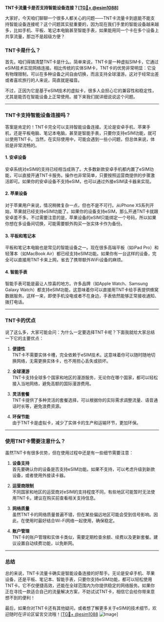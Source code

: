 **TNT卡流量卡是否支持智能设备连接？[[TG💪+ @esim1088](https://t.me/s/esim1088)]**

大家好，今天咱们聊聊一个很多人都关心的问题——TNT卡流量卡到底能不能支持智能设备连接呢？这个问题其实挺重要的，因为现在我们手里的智能设备越来越多，比如手机、平板、笔记本电脑甚至智能手表，如果能用同一个卡在多个设备上共享流量，那岂不是超级方便？

### TNT卡是什么？

首先，咱们得搞清楚TNT卡是什么。简单来说，TNT卡是一种虚拟SIM卡，它通过eSIM技术实现网络连接。相比传统的实体SIM卡，TNT卡的优势非常明显：它没有物理限制，可以在多种设备之间自由切换，而且支持全球漫游。这对于经常出差或者喜欢旅行的人来说，简直就是福音。

不过，正因为它是基于eSIM技术的虚拟卡，很多人会担心它的兼容性和稳定性，尤其是能否在智能设备上正常使用。接下来我们就详细说说这个问题。

---

### TNT卡支持智能设备连接吗？

答案是肯定的！TNT卡完全可以支持智能设备连接。无论是安卓手机、苹果手机，还是平板电脑、笔记本电脑，甚至是智能手表，只要你支持eSIM功能，就可以使用TNT卡。当然，在实际使用中，可能会遇到一些小问题，但总体来说，体验是非常流畅的。

#### 1. **安卓设备**
安卓系统对eSIM的支持已经相当成熟了。大多数新款安卓手机都内置了eSIM功能，可以直接开通TNT卡服务。操作也非常简单，只要按照运营商提供的步骤激活即可。如果你的安卓设备不支持eSIM，也可以通过外接eSIM读卡器来实现。

#### 2. **苹果设备**
对于苹果用户来说，情况稍微复杂一点，但也不是不可行。从iPhone XS系列开始，苹果就已经支持eSIM功能了。如果你的设备支持eSIM，那么开通TNT卡就跟安卓差不多。不过需要注意的是，苹果设备的eSIM只能绑定一个号码，所以如果你想在多设备间切换，可能需要额外购买一张实体卡作为备份。

#### 3. **平板和笔记本**
平板和笔记本电脑也是常见的智能设备之一。现在很多高端平板（如iPad Pro）和轻薄本（如MacBook Air）都已经支持eSIM功能。如果你有一台这样的设备，完全可以直接用TNT卡来上网，省去了携带额外WiFi设备的麻烦。

#### 4. **智能手表**
智能手表可能是最让人惊喜的地方。许多品牌（如Apple Watch、Samsung Galaxy Watch）都支持eSIM功能，这意味着你可以直接用TNT卡给手表提供蜂窝数据服务。这样一来，即使手机没电或者不在身边，手表依然能够正常接收通知、拨打电话。

---

### TNT卡的优点

说了这么多，大家可能会问：为什么一定要选择TNT卡呢？下面我就给大家总结一下它的主要优点：

1. **便捷性**  
   TNT卡不需要实体卡槽，完全依赖于eSIM技术。这意味着你可以随时随地切换网络，无需更换实体卡，也不用担心丢失或损坏。

2. **全球漫游**  
   TNT卡支持全球多个国家和地区的漫游服务，无论你在哪个国家，都可以轻松接入当地网络，避免高额的国际漫游费用。

3. **灵活套餐**  
   TNT卡提供了多种灵活的套餐选择，可以根据你的实际需求调整流量、语音通话时长等，避免浪费资源。

4. **环保节能**  
   由于TNT卡是虚拟卡，减少了实体卡的生产和运输环节，更加环保。

---

### 使用TNT卡需要注意什么？

虽然TNT卡有很多优势，但在使用过程中还是有一些细节需要注意：

1. **设备支持**  
   首先要确认你的设备是否支持eSIM功能。如果不支持，可以考虑升级到新款设备，或者使用外接读卡器。

2. **运营商限制**  
   不同国家和地区的运营商对eSIM的支持程度不同，有些地区可能暂时无法使用TNT卡。建议在购买前查看相关支持信息。

3. **网络质量**  
   虽然TNT卡的网络质量普遍不错，但在某些偏远地区可能会受到信号影响。因此，在使用时最好结合Wi-Fi网络一起使用，确保稳定。

4. **账户管理**  
   TNT卡的账户管理和实体卡类似，需要定期检查余额、续费以及更新套餐。建议设置自动续费功能，以免断网。

---

### 总结

总的来说，TNT卡流量卡确实是智能设备连接的好帮手。无论是安卓手机、苹果设备，还是平板、笔记本、智能手表，只要你支持eSIM功能，都可以轻松使用TNT卡。它不仅便捷高效，还能在全球范围内为你提供稳定的网络服务。如果你正在寻找一款适合自己的流量解决方案，不妨试试TNT卡，相信它会给你带来意想不到的便利！

最后，如果你对TNT卡还有其他疑问，或者想了解更多关于eSIM的技术细节，欢迎随时在评论区留言交流哦！[[TG💪+ @esim1088](https://t.me/s/esim1088) ![Image](https://i.postimg.cc/4NQfJmqS/Snipaste-2025-05-13-00-14-12.png)]
